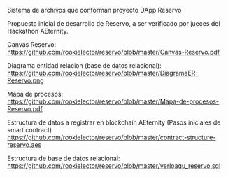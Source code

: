 Sistema de archivos que conforman proyecto DApp Reservo

Propuesta inicial de desarrollo de Reservo, a ser verificado por jueces del Hackathon AEternity.

Canvas Reservo:
https://github.com/rookielector/reservo/blob/master/Canvas-Reservo.pdf

Diagrama entidad relacion (base de datos relacional):
https://github.com/rookielector/reservo/blob/master/DiagramaER-Reservo.png

Mapa de procesos:
https://github.com/rookielector/reservo/blob/master/Mapa-de-procesos-Reservo.pdf

Estructura de datos a registrar en blockchain AEternity (Pasos iniciales de smart contract)
https://github.com/rookielector/reservo/blob/master/contract-structure-reservo.aes

Estructura de base de datos relacional:
https://github.com/rookielector/reservo/blob/master/verloaqu_reservo.sql

